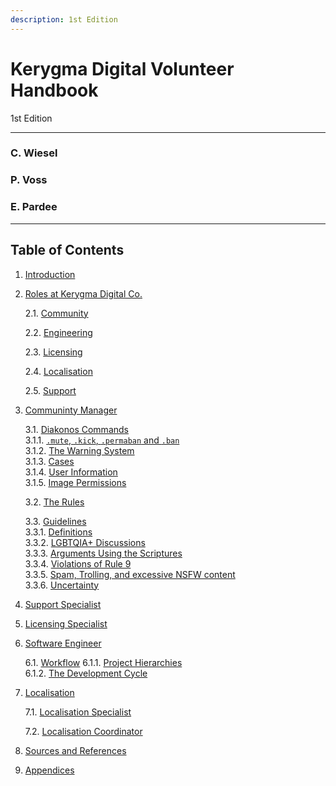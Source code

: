 ```yaml
---
description: 1st Edition
---
```


# Kerygma Digital Volunteer Handbook
1st Edition
<hr>

### C. Wiesel

### P. Voss

### E. Pardee
<hr>

## Table of Contents

1. [Introduction](./1.-introduction.md)  
2. [Roles at Kerygma Digital Co.](./2.-roles-within-kerygma-digital-co..md)  
	
	2.1. [Community](./2.-roles-within-kerygma-digital-co..md#21-community)  

	2.2. [Engineering](./2.-roles-within-kerygma-digital-co..md#22-engineering)  

	2.3. [Licensing](./2.-roles-within-kerygma-digital-co..md#23-licensing)  

	2.4. [Localisation](./2.-roles-within-kerygma-digital-co..md#24-localisation)  

	2.5. [Support](./2.-roles-within-kerygma-digital-co..md#25-support)  

3. [Communinty Manager](./3.-community-manager.md)  

	3.1. [Diakonos Commands](./3.-community-manager.md#31-diakonos-commands)  
		3.1.1. [`.mute`, `.kick`, `.permaban` and `.ban`](./3.-community-manager.md#311-mute-kick-permaban-and-ban)  
		3.1.2. [The Warning System](./3.-community-manager.md#312-the-warning-system)  
		3.1.3. [Cases](./3.-community-manager.md#313-cases)  
		3.1.4. [User Information](./3.-community-manager.md#314-user-information)  
		3.1.5. [Image Permissions](./3.-community-manager.md#315-image-permissions)  

	3.2. [The Rules](./3.-community-manager.md#32-the-rules)

	3.3. [Guidelines](./3.-community-manager.md#33-guidelines)  
		3.3.1. [Definitions](./3.-community-manager.md#331-definitions)  
		3.3.2. [LGBTQIA+ Discussions](./3.-community-manager.md#332-lgbtqia-discussions)    
		3.3.3. [Arguments Using the Scriptures](./3.-community-manager.md#333-arguments-using-the-scriptures)  
		3.3.4. [Violations of Rule 9](./3.-community-manager.md#334-violations-of-rule-9)  
		3.3.5. [Spam, Trolling, and excessive NSFW content](./3.-community-manager.md#335-spam-trolling-and-excessive-nsfw-content)  
		3.3.6. [Uncertainty](./3.-community-manager.md#336-uncertainty)  

4. [Support Specialist](./4.-support-specialist.md)  
5. [Licensing Specialist](./5.-licensing-specialist.md)  
6. [Software Engineer](./6.-software-engineer.md)   
	
	6.1. [Workflow](./6.-software-engineer.md#61-workflow)
		6.1.1. [Project Hierarchies](./6.-software-engineer.md#611-project-hierachies)  
		6.1.2. [The Development Cycle](./6.-software-engineer.md#612-the-development-cycle)  
	
7. [Localisation](./7.-localisation.md)  

  	7.1. [Localisation Specialist](./7.-localisation.md#71-Localisation-Specialist)  

  	7.2. [Localisation Coordinator](./7.-localisation.md#72-Localisation-Coordinator)  

8. [Sources and References](./8.-sources-and-references.md)  
9. [Appendices](./9.-appendices.md)  

